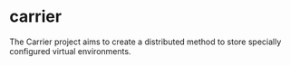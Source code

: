 # carrier
The Carrier project aims to create a distributed method to store specially configured virtual environments.
